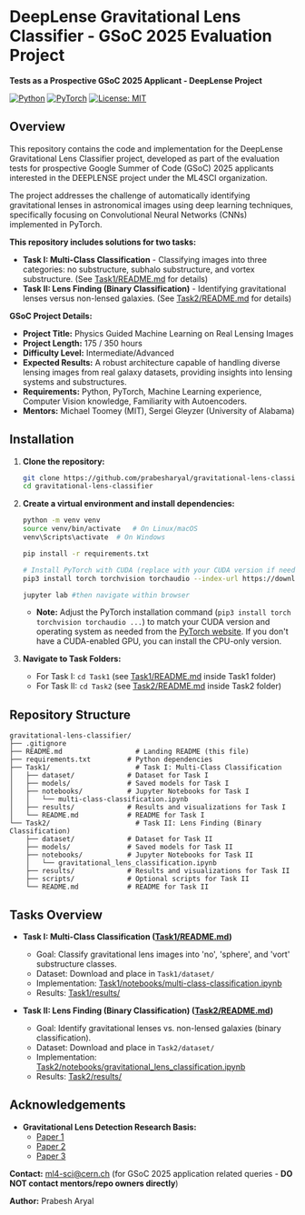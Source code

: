 # DeepLense Gravitational Lens Classifier - GSoC 2025 Evaluation Project

**Tests as a Prospective GSoC 2025 Applicant - DeepLense Project**

[![Python](https://img.shields.io/badge/Python-3.7+-blue.svg)](https://www.python.org/downloads/)
[![PyTorch](https://img.shields.io/badge/PyTorch-%20%E2%82%892.0-orange.svg)](https://pytorch.org/)
[![License: MIT](https://img.shields.io/badge/License-MIT-yellow.svg)](https://opensource.org/licenses/MIT)

## Overview

This repository contains the code and implementation for the DeepLense Gravitational Lens Classifier project, developed as part of the evaluation tests for prospective Google Summer of Code (GSoC) 2025 applicants interested in the DEEPLENSE project under the ML4SCI organization.

The project addresses the challenge of automatically identifying gravitational lenses in astronomical images using deep learning techniques, specifically focusing on Convolutional Neural Networks (CNNs) implemented in PyTorch.

**This repository includes solutions for two tasks:**

*   **Task I: Multi-Class Classification** - Classifying images into three categories: no substructure, subhalo substructure, and vortex substructure. (See [Task1/README.md](Task1/README.md) for details)
*   **Task II: Lens Finding (Binary Classification)** - Identifying gravitational lenses versus non-lensed galaxies. (See [Task2/README.md](Task2/README.md) for details)


**GSoC Project Details:**

*   **Project Title:** Physics Guided Machine Learning on Real Lensing Images
*   **Project Length:** 175 / 350 hours
*   **Difficulty Level:** Intermediate/Advanced
*   **Expected Results:** A robust architecture capable of handling diverse lensing images from real galaxy datasets, providing insights into lensing systems and substructures.
*   **Requirements:** Python, PyTorch, Machine Learning experience, Computer Vision knowledge, Familiarity with Autoencoders.
*   **Mentors:** Michael Toomey (MIT), Sergei Gleyzer (University of Alabama)


## Installation

1.  **Clone the repository:**

    ```bash
    git clone https://github.com/prabesharyal/gravitational-lens-classifier.git
    cd gravitational-lens-classifier
    ```

2.  **Create a virtual environment and install dependencies:**

    ```bash
    python -m venv venv
    source venv/bin/activate   # On Linux/macOS
    venv\Scripts\activate  # On Windows

    pip install -r requirements.txt

    # Install PyTorch with CUDA (replace with your CUDA version if needed)
    pip3 install torch torchvision torchaudio --index-url https://download.pytorch.org/whl/cu126 

    jupyter lab #then navigate within browser
    ```
    *   **Note:** Adjust the PyTorch installation command (`pip3 install torch torchvision torchaudio ...`) to match your CUDA version and operating system as needed from the [PyTorch website](https://pytorch.org/get-started/locally/). If you don't have a CUDA-enabled GPU, you can install the CPU-only version.

3.  **Navigate to Task Folders:**

    *   For Task I: `cd Task1` (see [Task1/README.md](Task1/README.md) inside Task1 folder)
    *   For Task II: `cd Task2` (see [Task2/README.md](Task2/README.md) inside Task2 folder)

## Repository Structure

```
gravitational-lens-classifier/
├── .gitignore
├── README.md                  # Landing README (this file)
├── requirements.txt         # Python dependencies
├── Task1/                     # Task I: Multi-Class Classification
│   ├── dataset/             # Dataset for Task I
│   ├── models/              # Saved models for Task I
│   ├── notebooks/           # Jupyter Notebooks for Task I
│   │   └── multi-class-classification.ipynb
│   ├── results/             # Results and visualizations for Task I
│   └── README.md            # README for Task I
└── Task2/                     # Task II: Lens Finding (Binary Classification)
    ├── dataset/             # Dataset for Task II
    ├── models/              # Saved models for Task II
    ├── notebooks/           # Jupyter Notebooks for Task II
    │   └── gravitational_lens_classification.ipynb
    ├── results/             # Results and visualizations for Task II
    ├── scripts/             # Optional scripts for Task II
    └── README.md            # README for Task II
```

## Tasks Overview

*   **Task I: Multi-Class Classification ([Task1/README.md](Task1/README.md))**
    *   Goal: Classify gravitational lens images into 'no', 'sphere', and 'vort' substructure classes.
    *   Dataset: Download and place in `Task1/dataset/`
    *   Implementation: [Task1/notebooks/multi-class-classification.ipynb](Task1/notebooks/lens_multi_class_classification.ipynb)
    *   Results: [Task1/results/](Task1/results/)

*   **Task II: Lens Finding (Binary Classification) ([Task2/README.md](Task2/README.md))**
    *   Goal: Identify gravitational lenses vs. non-lensed galaxies (binary classification).
    *   Dataset: Download and place in `Task2/dataset/`
    *   Implementation: [Task2/notebooks/gravitational_lens_classification.ipynb](Task2/notebooks/lens_binary_classification.ipynb)
    *   Results: [Task2/results/](Task2/results/)

## Acknowledgements

-   **Gravitational Lens Detection Research Basis:**
    *   [Paper 1](https://arxiv.org/abs/2008.12731)
    *   [Paper 2](https://arxiv.org/abs/1909.07346)
    *   [Paper 3](https://ml4physicalsciences.github.io/2024/files/NeurIPS_ML4PS_2024_78.pdf)


**Contact:** ml4-sci@cern.ch (for GSoC 2025 application related queries - **DO NOT contact mentors/repo owners directly**)

**Author:** Prabesh Aryal
